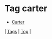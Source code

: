 <!--
title: Tag carter
date: 2020-06-28T15:26:58.969Z
tags:
-->
# Tag carter

 * [Carter](63493964178.md)

| [Tags](tags.md) | [Top](index.md) |
